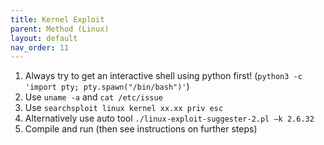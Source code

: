 ```yaml
---
title: Kernel Exploit
parent: Method (Linux)
layout: default
nav_order: 11
---
```


1. Always try to get an interactive shell using python first! (`python3 -c 'import pty; pty.spawn("/bin/bash")'`)
2. Use `uname -a` and `cat /etc/issue`
3. Use `searchsploit linux kernel xx.xx priv esc`
4. Alternatively use auto tool `./linux-exploit-suggester-2.pl –k 2.6.32`
5. Compile and run (then see instructions on further steps)